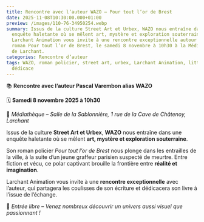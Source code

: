 ```yaml
---
title: Rencontre avec l’auteur WAZO – Pour tout l’or de Brest
date: 2025-11-08T10:30:00.000+01:00
preview: /images/110-76-34950254.webp
summary: Issus de la culture Street Art et Urbex, WAZO nous entraîne dans une
  enquête haletante où se mêlent art, mystère et exploration souterraine.
  Larchant Animation vous invite à une rencontre exceptionnelle autour de son
  roman Pour tout l’or de Brest, le samedi 8 novembre à 10h30 à la Médiathèque
  de Larchant.
categories: Rencontre d’auteur
tags: WAZO, roman policier, street art, urbex, Larchant Animation, littérature,
  dédicace
---
```




📚 **Rencontre avec l’auteur Pascal Varembon alias WAZO**

🗓 **Samedi 8 novembre 2025 à 10h30**

📍 *Médiathèque – Salle de la Sablonnière, 1 rue de la Cave de Châtenoy, Larchant*

Issus de la culture **Street Art et Urbex**, **WAZO** nous entraîne dans une enquête haletante où se mêlent **art, mystère et exploration souterraine**.

Son roman policier *Pour tout l’or de Brest* nous plonge dans les entrailles de la ville, à la suite d’un jeune graffeur parisien suspecté de meurtre. Entre fiction et vécu, ce polar captivant brouille la frontière entre **réalité et imagination**.

Larchant Animation vous invite à une **rencontre exceptionnelle** avec l’auteur, qui partagera les coulisses de son écriture et dédicacera son livre à l’issue de l’échange.

💛 *Entrée libre – Venez nombreux découvrir un univers aussi visuel que passionnant !*
